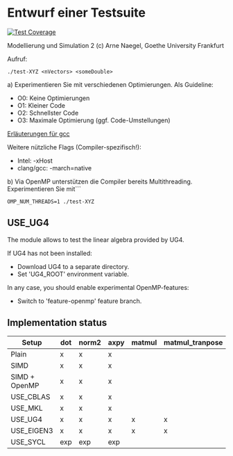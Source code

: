 # Entwurf einer Testsuite 


[![Test Coverage](https://api.codeclimate.com/v1/badges/4574f8cee11c1e3a82aa/test_coverage)](https://codeclimate.com/github/anaegel/benchmark-matvec/test_coverage)

Modellierung und Simulation 2
(c) Arne Naegel, Goethe University Frankfurt 

Aufruf:

```
./test-XYZ <nVectors> <someDouble>
```

 
a) Experimentieren Sie mit verschiedenen Optimierungen. Als Guideline:
- O0: Keine Optimierungen
- O1: Kleiner Code
- O2: Schnellster Code
- O3: Maximale Optimierung (ggf. Code-Umstellungen)

[Erläuterungen für gcc](https://gcc.gnu.org/onlinedocs/gcc/Optimize-Options.html) 

Weitere nützliche Flags (Compiler-spezifisch!): 
- Intel: -xHost
- clang/gcc: -march=native


b) Via OpenMP unterstützen die Compiler bereits Multithreading. Experimentieren Sie mit```

```
OMP_NUM_THREADS=1 ./test-XYZ
```

##  USE_UG4
The module allows to test the linear algebra provided by UG4.

If UG4 has not been installed:
* Download UG4 to a separate directory.
* Set 'UG4_ROOT' environment variable.

In any case, you should enable experimental OpenMP-features:
* Switch to 'feature-openmp' feature branch.


##  Implementation status

| Setup         | dot | norm2 | axpy | matmul | matmul_tranpose |
|---------------|-----|-------|------|--------|-----------------|
| Plain         | x   | x     | x    |        |                 |
| SIMD          | x   | x     | x    |        |                 |
| SIMD + OpenMP | x   | x     | x    |        |                 |
| USE_CBLAS     | x   | x     | x    |        |                 |
| USE_MKL       | x   | x     | x    |        |                 |
| USE_UG4       | x   | x     | x    | x      | x               |
| USE_EIGEN3    | x   | x     | x    | x      | x               |
| USE_SYCL      | exp | exp   | exp  |        |                 |
